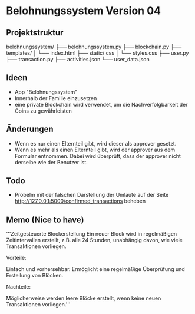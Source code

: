 
# Belohnungssystem Version 04

## Projektstruktur

belohnungssystem/
├── belohnungssystem.py
├── blockchain.py
├── templates/
│   └── index.html
├── static/ css
│   └── styles.css
├── user.py
├── transaction.py
├── activities.json
└── user_data.json


## Ideen
- App "Belohnungssystem" 
- Innerhalb der Familie einzusetzen
- eine private Blockchain wird verwendet, um die Nachverfolgbarkeit der Coins zu gewährleisten

## Änderungen
- Wenn es nur einen Elternteil gibt, wird dieser als approver gesetzt.
- Wenn es mehr als einen Elternteil gibt, wird der approver aus dem Formular entnommen. Dabei wird überprüft, dass der approver nicht derselbe wie der Benutzer ist.

## Todo
- Probelm mit der falschen Darstellung der Umlaute auf der Seite http://127.0.0.1:5000/confirmed_transactions beheben

## Memo (Nice to have)
'''Zeitgesteuerte Blockerstellung
Ein neuer Block wird in regelmäßigen Zeitintervallen erstellt, z.B. alle 24 Stunden, unabhängig davon, wie viele Transaktionen vorliegen.

Vorteile:

Einfach und vorhersehbar.
Ermöglicht eine regelmäßige Überprüfung und Erstellung von Blöcken.

Nachteile:

Möglicherweise werden leere Blöcke erstellt, wenn keine neuen Transaktionen vorliegen.'''